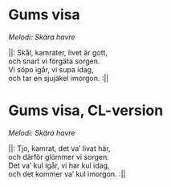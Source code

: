 # Gums visa
*Melodi: Skära havre*  

||: Skål, kamrater, livet är gott,  
och snart vi förgäta sorgen.  
Vi söpo igår, vi supa idag,  
och tar en sjujäkel imorgon. :||  

# Gums visa, CL-version
*Melodi: Skära havre*

||: Tjo, kamrat, det va’ livat här,  
och därför glömmer vi sorgen.  
Det va’ kul igår, vi har kul idag,  
och det kommer va’ kul imorgon. :||  

